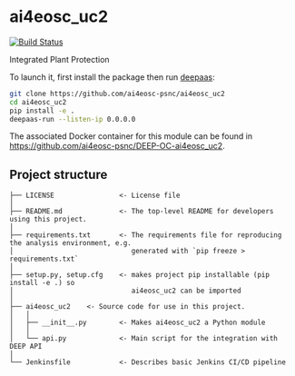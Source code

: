# ai4eosc_uc2
[![Build Status](https://jenkins.indigo-datacloud.eu/buildStatus/icon?job=Pipeline-as-code/DEEP-OC-org/UC-ai4eosc-psnc-ai4eosc_uc2/master)](https://jenkins.indigo-datacloud.eu/job/Pipeline-as-code/job/DEEP-OC-org/job/UC-ai4eosc-psnc-ai4eosc_uc2/job/master)

Integrated Plant Protection

To launch it, first install the package then run [deepaas](https://github.com/indigo-dc/DEEPaaS):
```bash
git clone https://github.com/ai4eosc-psnc/ai4eosc_uc2
cd ai4eosc_uc2
pip install -e .
deepaas-run --listen-ip 0.0.0.0
```
The associated Docker container for this module can be found in https://github.com/ai4eosc-psnc/DEEP-OC-ai4eosc_uc2.

## Project structure
```
├── LICENSE                <- License file
│
├── README.md              <- The top-level README for developers using this project.
│
├── requirements.txt       <- The requirements file for reproducing the analysis environment, e.g.
│                             generated with `pip freeze > requirements.txt`
│
├── setup.py, setup.cfg    <- makes project pip installable (pip install -e .) so
│                             ai4eosc_uc2 can be imported
│
├── ai4eosc_uc2    <- Source code for use in this project.
│   │
│   ├── __init__.py        <- Makes ai4eosc_uc2 a Python module
│   │
│   └── api.py             <- Main script for the integration with DEEP API
│
└── Jenkinsfile            <- Describes basic Jenkins CI/CD pipeline
```
